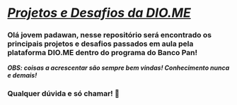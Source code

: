 # <u>*Projetos e Desafios da DIO.ME*</u>

### Olá  jovem padawan, nesse  repositório será encontrado os principais projetos e desafios passados em aula pela plataforma DIO.ME dentro do programa do Banco Pan!

***OBS: coisas a acrescentar são sempre bem vindas! Conhecimento nunca e demais!***

### Qualquer dúvida e só chamar! :slightly_smiling_face:







